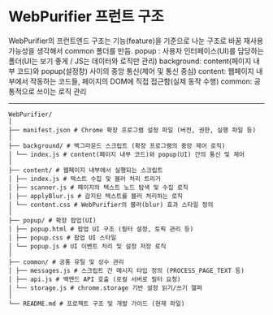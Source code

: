 # WebPurifier 프런트 구조

WebPurifier의 프런트엔드 구조는 기능(feature)을 기준으로 나눈 구조로 바꿈
재사용 가능성을 생각해서 common 폴더를 만듬.
popup : 사용자 인터페이스(UI)를 담당하는 폴더(UI는 보기 좋게 / JS는 데이터와 로직만 관리)
background: content(페이지 내부 코드)와 popup(설정창) 사이의 중앙 통신(제어 및 통신 중심)
content: 웹페이지 내부에서 작동하는 코드들, 페이지의 DOM에 직접 접근함(실제 동작 수행)
common: 공통적으로 쓰이는 로직 관리

------------------------------------------------------------------------------------------
```
WebPurifier/
│
├── manifest.json # Chrome 확장 프로그램 설정 파일 (버전, 권한, 실행 파일 등)
│
├── background/ # 백그라운드 스크립트 (확장 프로그램의 중앙 제어 로직)
│ └── index.js # content(페이지 내부 코드)와 popup(UI) 간의 통신 및 제어
│
├── content/ # 웹페이지 내부에서 실행되는 스크립트
│ ├── index.js # 텍스트 수집 및 블러 처리 트리거
│ ├── scanner.js # 페이지의 텍스트 노드 탐색 및 수집 로직
│ ├── applyBlur.js # 감지된 텍스트를 블러 처리하는 로직
│ └── content.css # WebPurifier의 블러(blur) 효과 스타일 정의
│
├── popup/ # 확장 팝업(UI)
│ ├── popup.html # 팝업 UI 구조 (필터 설정, 토픽 관리 등)
│ ├── popup.css # 팝업 UI 스타일
│ └── popup.js # UI 이벤트 처리 및 설정 저장 로직
│
├── common/ # 공통 유틸 및 상수 관리
│ ├── messages.js # 스크립트 간 메시지 타입 정의 (PROCESS_PAGE_TEXT 등)
│ ├── api.js # 백엔드 API 호출 (로컬 서버로 필터 요청)
│ └── storage.js # chrome.storage 기반 설정 읽기/쓰기 헬퍼
│
└── README.md # 프로젝트 구조 및 개발 가이드 (현재 파일)

```


